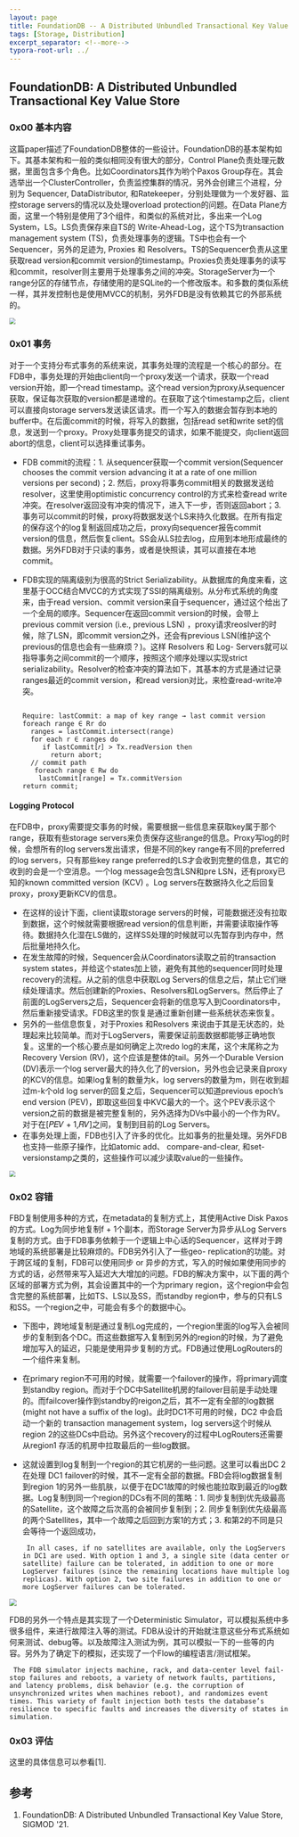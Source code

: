 ```yaml
---
layout: page
title: FoundationDB -- A Distributed Unbundled Transactional Key Value Store
tags: [Storage, Distribution]
excerpt_separator: <!--more-->
typora-root-url: ../
---
```


## FoundationDB: A Distributed Unbundled Transactional Key Value Store

### 0x00 基本内容

 这篇paper描述了FoundationDB整体的一些设计。FoundationDB的基本架构如下。其基本架构和一般的类似相同没有很大的部分，Control Plane负责处理元数据，里面包含多个角色。比如Coordinators其作为哟个Paxos Group存在。其会选举出一个ClusterController，负责监控集群的情况，另外会创建三个进程，分别为 Sequencer, DataDistributor, 和Ratekeeper，分别处理做为一个发好器、监控storage servers的情况以及处理overload protection的问题。在Data Plane方面，这里一个特别是使用了3个组件，和类似的系统对比，多出来一个Log System，LS。LS负责保存来自TS的 Write-Ahead-Log，这个TS为transaction management system (TS)，负责处理事务的逻辑。TS中也会有一个Sequencer，另外的足迹为, Proxies 和 Resolvers。TS的Sequencer负责从这里获取read version和commit version的timestamp。Proxies负责处理事务的读写和commit，resolver则主要用于处理事务之间的冲突。StorageServer为一个range分区的存储节点，存储使用的是SQLite的一个修改版本。和多数的类似系统一样，其并发控制也是使用MVCC的机制，另外FDB是没有依赖其它的外部系统的。

<img src="/assets/png/fddb-arch.png" style="zoom:67%;" />

### 0x01 事务

 对于一个支持分布式事务的系统来说，其事务处理的流程是一个核心的部分。在FDB中，事务处理的开始由client向一个proxy发送一个请求，获取一个read version开始，即一个read timestamp。这个read version为proxy从sequencer获取，保证每次获取的version都是递增的。在获取了这个timestamp之后，client可以直接向storage servers发送读区请求。而一个写入的数据会暂存到本地的buffer中。在后面commit的时候，将写入的数据，包括read set和write set的信息，发送到一个proxy。Proxy处理事务提交的请求，如果不能提交，向client返回abort的信息，client可以选择重试事务。

* FDB commit的流程：1. 从sequencer获取一个commit version(Sequencer chooses the commit version advancing it at a rate of one million versions per second)；2. 然后，proxy将事务commit相关的数据发送给resolver，这里使用optimistic concurrency control的方式来检查read write冲突。在resolver返回没有冲突的情况下，进入下一步，否则返回abort；3.  事务可以commit的时候，proxy将数据发送个LS来持久化数据。在所有指定的保存这个的log复制返回成功之后，proxy向sequencer报告commit version的信息，然后恢复client。SS会从LS拉去log，应用到本地形成最终的数据。另外FDB对于只读的事务，或者是快照读，其可以直接在本地commit。

* FDB实现的隔离级别为很高的Strict Serializability。从数据库的角度来看，这里基于OCC结合MVCC的方式实现了SSI的隔离级别。从分布式系统的角度来，由于read version、commit version来自于sequencer，通过这个给出了一个全局的顺序。Sequencer在返回commit version的时候，会带上previous commit version (i.e., previous LSN) ，proxy请求reoslver的时候，除了LSN，即commit version之外，还会有previous LSN(维护这个previous的信息也会有一些麻烦？)。这样 Resolvers 和 Log- Servers就可以指导事务之间commit的一个顺序，按照这个顺序处理以实现strict serializability。Resolver的检查冲突的算法如下，其基本的方式是通过记录ranges最近的commit version，和read version对比，来检查read-write冲突。

  ```
  
  Require: lastCommit: a map of key range → last commit version
  foreach range ∈ Rr do
    ranges = lastCommit.intersect(range) 
    for each r ∈ ranges do
       if lastCommit[𝑟] > Tx.readVersion then 
         return abort;
    // commit path
     foreach range ∈ Rw do
      lastCommit[range] = Tx.commitVersion
  return commit;
  ```

#### Logging Protocol

在FDB中，proxy需要提交事务的时候，需要根据一些信息来获取key属于那个range，获取有些storage servers来负责保存这些range的信息。Proxy写log的时候，会想所有的log servers发出请求，但是不同的key range有不同的preferred的log servers，只有那些key range preferred的LS才会收到完整的信息，其它的收到的会是一个空消息。一个log message会包含LSN和pre LSN，还有proxy已知的known committed version (KCV) 。Log servers在数据持久化之后回复proxy，proxy更新KCV的信息。

* 在这样的设计下面，client读取storage servers的时候，可能数据还没有拉取到数据，这个时候就需要根据read version的信息判断，并需要读取操作等待。数据持久化湿在LS做的，这样SS处理的时候就可以先暂存到内存中，然后批量地持久化。
* 在发生故障的时候，Sequencer会从Coordinators读取之前的transaction system states，并给这个states加上锁，避免有其他的sequencer同时处理recovery的流程。从之前的信息中获取Log Servers的信息之后，禁止它们继续处理请求。然后创建新的Proxies、Resolvers和LogServers。然后停止了前面的LogServers之后，Sequencer会将新的信息写入到Coordinators中，然后重新接受请求。FDB这里的恢复是通过重新创建一些系统状态来恢复。
* 另外的一些信息恢复，对于Proxies 和Resolvers 来说由于其是无状态的，处理起来比较简单。而对于LogServers，需要保证前面数据都能够正确地恢复。这里的一个核心要点是如何确定上次redo log的末尾，这个末尾称之为Recovery Version (RV)，这个应该是整体的tail。另外一个Durable Version (DV)表示一个log server最大的持久化了的version，另外也会记录来自proxy的KCV的信息。如果log复制的数量为k，log servers的数量为m，则在收到超过m-k个old log server的回复之后，Sequencer可以知道previous epoch’s end version (PEV)，即取这些回复中KVC最大的一个。这个PEV表示这个version之前的数据是被完整复制的，另外选择为DVs中最小的一个作为RV。对于在[𝑃𝐸𝑉 + 1,𝑅𝑉]之间，复制到目前的Log Servers。
* 在事务处理上面，FDB也引入了许多的优化。比如事务的批量处理。另外FDB也支持一些原子操作，比如atomic add、 compare-and-clear, 和set- versionstamp之类的，这些操作可以减少读取value的一些操作。

<img src="/assets/png/fddb-txn.png" style="zoom:67%;" />

### 0x02 容错

 FBD复制使用多种的方式，在metadata的复制方式上，其使用Active Disk Paxos的方式。Log为同步地复制f + 1个副本，而Storage Server为异步从Log Servers复制的方式。由于FDB事务依赖于一个逻辑上中心话的Sequencer，这样对于跨地域的系统部署是比较麻烦的。FDB另外引入了一些geo- replication的功能。对于跨区域的复制，FDB可以使用同步 or 异步的方式，写入的时候如果使用同步的方式的话，必然带来写入延迟大大增加的问题。FDB的解决方案中，以下面的两个区域的部署方式为例，其会设置其中的一个为primary region，这个region中会包含完整的系统部署，比如TS、LS以及SS，而standby region中，参与的只有LS和SS。一个region之中，可能会有多个的数据中心。

* 下图中，跨地域复制是通过复制Log完成的，一个region里面的log写入会被同步的复制到各个DC。而这些数据写入复制到另外的region的时候，为了避免增加写入的延迟，只能是使用异步复制的方式。FDB通过使用LogRouters的一个组件来复制。

* 在primary region不可用的时候，就需要一个failover的操作，将primary调度到standby region。而对于个DC中Satellite机房的failover目前是手动处理的。而failcover操作到standby的reigon之后，其不一定有全部的log数据(might not have a suffix of the log)。此时DC1不可用的时候，DC2 中会启动一个新的 transaction management system，log servers这个时候从region 2的这些DCs中启动。另外这个recovery的过程中LogRouters还需要从region1 存活的机房中拉取最后的一些log数据。

* 这就设置到log复制到一个region的其它机房的一些问题。这里可以看出DC 2在处理 DC1 failover的时候，其不一定有全部的数据。FBD会将log数据复制到region 1的另外一些肌肤，以便于在DC1故障的时候也能拉取到最近的log数据。Log复制到同一个region的DCs有不同的策略：1. 同步复制到优先级最高的Satellite，这个故障之后次高的会被同步复制到；2. 同步复制到优先级最高的两个Satellites，其中一个故障之后回到方案1的方式；3. 和第2的不同是只会等待一个返回成功，

  ```
   In all cases, if no satellites are available, only the LogServers in DC1 are used. With option 1 and 3, a single site (data center or satellite) failure can be tolerated, in addition to one or more LogServer failures (since the remaining locations have multiple log replicas). With option 2, two site failures in addition to one or more LogServer failures can be tolerated. 
  ```

<img src="/assets/png/fddb-geo.png" style="zoom:80%;" />

FDB的另外一个特点是其实现了一个Deterministic Simulator，可以模拟系统中多很多组件，来进行故障注入等的测试。FDB从设计的开始就注意这些分布式系统如何来测试、debug等。以及故障注入测试为例，其可以模拟一下的一些等的内容。另外为了确定下的模拟，还实现了一个Flow的编程语言/测试框架。

```
 The FDB simulator injects machine, rack, and data-center level fail-stop failures and reboots, a variety of network faults, partitions, and latency problems, disk behavior (e.g. the corruption of unsynchronized writes when machines reboot), and randomizes event times. This variety of fault injection both tests the database’s resilience to specific faults and increases the diversity of states in simulation. 
```

### 0x03 评估

  这里的具体信息可以参看[1].

## 参考

1. FoundationDB: A Distributed Unbundled Transactional Key Value Store, SIGMOD '21.
